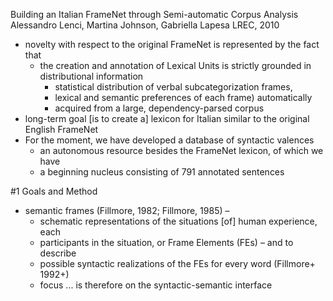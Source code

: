 Building an Italian FrameNet through Semi-automatic Corpus Analysis
Alessandro Lenci, Martina Johnson, Gabriella Lapesa
LREC, 2010

* novelty with respect to the original FrameNet is represented by the fact that
  * the creation and annotation of Lexical Units is strictly grounded in
    distributional information
    * statistical distribution of verbal subcategorization frames,
    * lexical and semantic preferences of each frame) automatically
    * acquired from a large, dependency-parsed corpus
* long-term goal [is to create a] lexicon for Italian similar to the original
  English FrameNet
* For the moment, we have developed a database of syntactic valences
  * an autonomous resource besides the FrameNet lexicon, of which we have
  * a beginning nucleus consisting of 791 annotated sentences

#1 Goals and Method

* semantic frames (Fillmore, 1982; Fillmore, 1985) – 
  * schematic representations of the situations [of] human experience, each
  * participants in the situation, or Frame Elements (FEs) – and to describe
  * possible syntactic realizations of the FEs for every word (Fillmore+ 1992+)
  * focus ... is therefore on the syntactic-semantic interface
